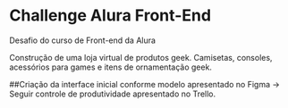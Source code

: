 # Challenge Alura Front-End
Desafio do curso de Front-end da Alura

Construção de uma loja virtual de produtos geek. Camisetas, consoles, acessórios para games e itens de ornamentação geek.

##Criação da interface inicial conforme modelo apresentado no Figma
-> Seguir controle de produtividade apresentado no Trello.
